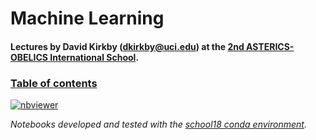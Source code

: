 # Machine Learning

#### Lectures by David Kirkby (dkirkby@uci.edu) at the [2nd ASTERICS-OBELICS International School](https://indico.in2p3.fr/event/16864/).

### [Table of contents](https://github.com/Asterics2020-Obelics/School2018/blob/master/machinelearning/Contents.ipynb)

[![nbviewer](https://img.shields.io/badge/view%20on-nbviewer-brightgreen.svg)](http://nbviewer.jupyter.org/github/Asterics2020-Obelics/School2018/edit/master/machinelearning/Contents.ipynb)

*Notebooks developed and tested with the [school18 conda environment](https://github.com/Asterics2020-Obelics/School2018#library-requirements-).*
